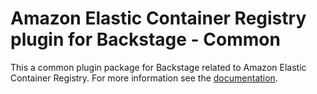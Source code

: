 # Amazon Elastic Container Registry plugin for Backstage - Common

This a common plugin package for Backstage related to Amazon Elastic Container Registry. For more information see the [documentation](../README.md).
